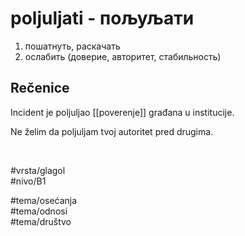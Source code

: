 # poljuljati - пољуљати

1. пошатнуть, раскачать  
2. ослабить (доверие, авторитет, стабильность)

## Rečenice

Incident je poljuljao [[poverenje]] građana u institucije.

Ne želim da poljuljam tvoj autoritet pred drugima.

<br>

#vrsta/glagol  
#nivo/B1  

#tema/osećanja  
#tema/odnosi  
#tema/društvo
